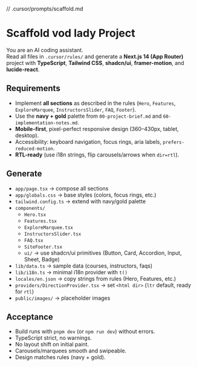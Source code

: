// .cursor/prompts/scaffold.md
# Scaffold vod lady Project

You are an AI coding assistant.  
Read all files in `.cursor/rules/` and generate a **Next.js 14 (App Router)** project with **TypeScript**, **Tailwind CSS**, **shadcn/ui**, **framer-motion**, and **lucide-react**.  

## Requirements
- Implement **all sections** as described in the rules (`Hero`, `Features`, `ExploreMarquee`, `InstructorsSlider`, `FAQ`, `Footer`).  
- Use the **navy + gold** palette from `00-project-brief.md` and `60-implementation-notes.md`.  
- **Mobile-first**, pixel-perfect responsive design (360–430px, tablet, desktop).  
- Accessibility: keyboard navigation, focus rings, aria labels, `prefers-reduced-motion`.  
- **RTL-ready** (use i18n strings, flip carousels/arrows when `dir=rtl`).  

## Generate
- `app/page.tsx` → compose all sections  
- `app/globals.css` → base styles (colors, focus rings, etc.)  
- `tailwind.config.ts` → extend with navy/gold palette  
- `components/`  
  - `Hero.tsx`  
  - `Features.tsx`  
  - `ExploreMarquee.tsx`  
  - `InstructorsSlider.tsx`  
  - `FAQ.tsx`  
  - `SiteFooter.tsx`  
  - `ui/` → use shadcn/ui primitives (Button, Card, Accordion, Input, Sheet, Badge)  
- `lib/data.ts` → sample data (courses, instructors, faqs)  
- `lib/i18n.ts` → minimal i18n provider with `t()`  
- `locales/en.json` → copy strings from rules (Hero, Features, etc.)  
- `providers/DirectionProvider.tsx` → set `<html dir>` (`ltr` default, ready for `rtl`)  
- `public/images/` → placeholder images  

## Acceptance
- Build runs with `pnpm dev` (or `npm run dev`) without errors.  
- TypeScript strict, no warnings.  
- No layout shift on initial paint.  
- Carousels/marquees smooth and swipeable.  
- Design matches rules (navy + gold).  